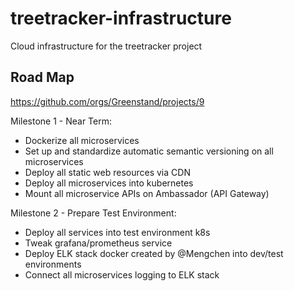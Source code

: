 # treetracker-infrastructure

Cloud infrastructure for the treetracker project

## Road Map

https://github.com/orgs/Greenstand/projects/9

Milestone 1 - Near Term:
* Dockerize all microservices
* Set up and standardize automatic semantic versioning on all microservices
* Deploy all static web resources via CDN
* Deploy all microservices into kubernetes
* Mount all microservice APIs on Ambassador (API Gateway)

Milestone 2 - Prepare Test Environment:
* Deploy all services into test environment k8s
* Tweak grafana/prometheus service
* Deploy ELK stack docker created by @Mengchen into dev/test environments
* Connect all microservices logging to ELK stack


